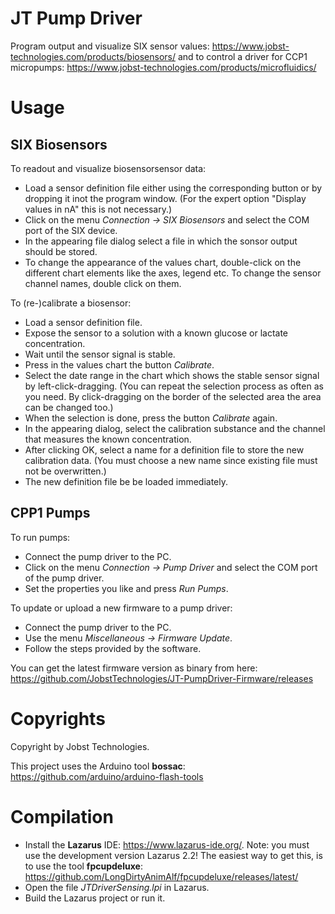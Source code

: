 # JT Pump Driver

Program output and visualize SIX sensor values: https://www.jobst-technologies.com/products/biosensors/
and to control a driver for CCP1 micropumps: https://www.jobst-technologies.com/products/microfluidics/

# Usage

## SIX Biosensors

To readout and visualize biosensorsensor data:
- Load a sensor definition file either using the corresponding button
  or by dropping it inot the program window.
  (For the expert option "Display values in nA" this is not necessary.)
- Click on the menu *Connection → SIX Biosensors* and select the COM port of the SIX device.
- In the appearing file dialog select a file in which the sonsor output should be stored.
- To change the appearance of the values chart, double-click on the different chart elements
  like the axes, legend etc. To change the sensor channel names, double click on them.
  
To (re-)calibrate a biosensor:
- Load a sensor definition file.
- Expose the sensor to a solution with a known glucose or lactate concentration.
- Wait until the sensor signal is stable.
- Press in the values chart the button *Calibrate*.
- Select the date range in the chart which shows the stable sensor signal by left-click-dragging.
  (You can repeat the selection process as often as you need.
   By click-dragging on the border of the selected area the area can be changed too.)
- When the selection is done, press the button *Calibrate* again.
- In the appearing dialog, select the calibration substance and the channel that measures the
  known concentration.
- After clicking OK, select a name for a definition file to store the new calibration data.
  (You must choose a new name since existing file must not be overwritten.)
- The new definition file be be loaded immediately.

## CPP1 Pumps

To run pumps:
- Connect the pump driver to the PC.
- Click on the menu *Connection → Pump Driver* and select the COM port of the pump driver.
- Set the properties you like and press *Run Pumps*.

To update or upload a new firmware to a pump driver:
- Connect the pump driver to the PC.
- Use the menu *Miscellaneous → Firmware Update*.
- Follow the steps provided by the software.

You can get the latest firmware version as binary from here: https://github.com/JobstTechnologies/JT-PumpDriver-Firmware/releases

# Copyrights

Copyright by Jobst Technologies.

This project uses the Arduino tool **bossac**: https://github.com/arduino/arduino-flash-tools

# Compilation

- Install the **Lazarus** IDE: https://www.lazarus-ide.org/.
  Note: you must use the development version Lazarus 2.2! The easiest
   way to get this, is to use the tool **fpcupdeluxe**:
   https://github.com/LongDirtyAnimAlf/fpcupdeluxe/releases/latest/
- Open the file *JTDriverSensing.lpi* in Lazarus.
- Build the Lazarus project or run it.
